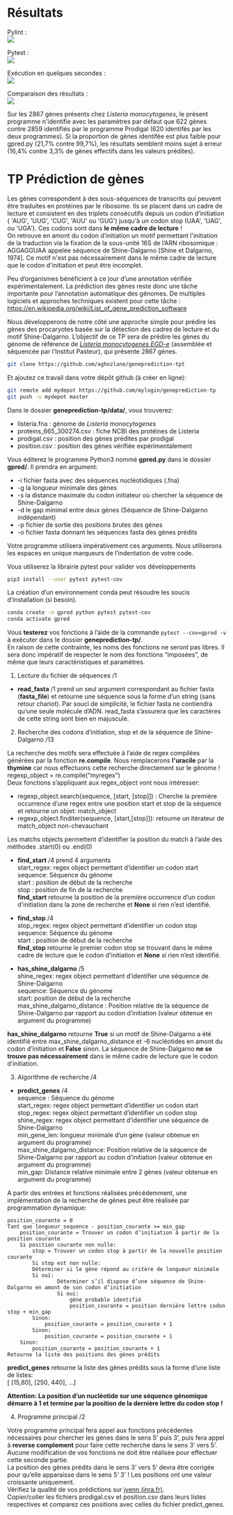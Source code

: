 # Résultats

Pylint :  
![](Final_pylint_test.PNG)
  
Pytest :  
![](Final_pytest_test.PNG)
  
Exécution en quelques secondes :  
![](Used_command_and_output.PNG)

Comparaison des résultats :  
![](Venn_result.PNG)
  
Sur les 2867 gènes présents chez *Listeria monocytogenes*, le présent programme n'identifie avec les paramètres par défaut que 622 gènes contre 2859 identifiés par le programme Prodigal (620 identifés par les deux programmes). Si la proportion de gènes identifée est plus faible pour gpred.py (21,7% contre 99,7%), les résultats semblent moins sujet à erreur (16,4% contre 3,3% de gènes effectifs dans les valeurs prédites).   


# TP Prédiction de gènes
  
Les gènes correspondent à des sous-séquences de transcrits qui peuvent être traduites en protéines par le ribosome. Ils se placent dans un cadre de lecture et consistent en des triplets consécutifs depuis un codon d’initiation ( 'AUG', 'UUG', 'CUG', 'AUU' ou 'GUG') jusqu'à un codon stop (UAA', 'UAG', ou 'UGA'). Ces codons sont dans **le même cadre de lecture** !  
On retrouve en amont du codon d’initiation un motif permettant l'initiation de la traduction via la fixation de la sous-unité 16S de l’ARN ribosomique : AGGAGGUAA appelée séquence de Shine-Dalgarno [Shine et Dalgarno, 1974]. Ce motif n'est pas nécessairement dans le même cadre de lecture que le codon d'initiation et peut être incomplet.


Peu d’organismes bénéficient à ce jour d’une annotation vérifiée expérimentalement. La prédiction des gènes reste donc une tâche importante pour l’annotation automatique des génomes. De multiples logiciels et approches techniques existent pour cette tâche :
https://en.wikipedia.org/wiki/List_of_gene_prediction_software

Nous développerons de notre côté une approche simple pour prédire les gènes des procaryotes basée sur la détection des cadres de lecture et du motif Shine-Dalgarno. L’objectif de ce TP sera de prédire les gènes du génome de référence de [*Listeria monocytogenes EGD-e*](https://www.ncbi.nlm.nih.gov/genome/browse/#!/proteins/159/159660%7CListeria%20monocytogenes%20EGD-e/) (assemblée et séquencée par l’Institut Pasteur), qui présente 2867 gènes.

```bash
git clone https://github.com/aghozlane/geneprediction-tpt
```
Et ajoutez ce travail dans votre dépôt github (à créer en ligne):
```bash
git remote add mydepot https://github.com/mylogin/geneprediction-tp
git push -u mydepot master
```

Dans le dossier **geneprediction-tp/data/**, vous trouverez:
- listeria.fna : génome de *Listeria monocytogenes*
- proteins_665_300274.csv : fiche NCBI des protéines de Listeria
- prodigal.csv : position des gènes prédites par prodigal
- position.csv : position des gènes vérifiée expérimentalement
  

Vous éditerez le programme Python3 nommé **gpred.py** dans le dossier **gpred/**.  Il prendra en argument:  
- -i fichier fasta avec des séquences nucléotidiques (.fna)  
- -g la longueur minimale des gènes  
- -s la distance maximale du codon initiateur où chercher la séquence de Shine-Dalgarno  
- -d le gap minimal entre deux gènes (Séquence de Shine-Dalgarno indépendant)  
- -p fichier de sortie des positions brutes des gènes  
- -o fichier fasta donnant les séquences fasta des gènes prédits  

Votre programme utilisera impérativement ces arguments.
Nous utiliserons les espaces en unique marqueurs de l’indentation de votre code. 

Vous utiliserez la librairie pytest pour valider vos développements
```bash
pip3 install --user pytest pytest-cov 
```

La création d’un environnement conda peut résoudre les soucis d’installation (si besoin).
```bash
conda create -n gpred python pytest pytest-cov
conda activate gpred 
```

Vous **testerez** vos fonctions à l’aide de la commande `pytest --cov=gpred -v` à exécuter dans le dossier **geneprediction-tp/**.  
En raison de cette contrainte, les noms des fonctions ne seront pas libres. Il sera donc impératif de respecter le nom des fonctions “imposées”, de même que leurs caractéristiques et paramètres.  

1. Lecture du fichier de séquences /1  

- **read\_fasta** /1 prend un seul argument correspondant au fichier fasta (**fasta_file**) et retourne une séquence sous la forme d’un string (sans retour chariot). Par souci de simplicité, le fichier fasta ne contiendra qu’une seule molécule d’ADN. read_fasta s’assurera que les caractères de cette string sont bien en majuscule.  

2. Recherche des codons d’initiation, stop et de la séquence de Shine-Dalgarno /13  

La recherche des motifs sera effectuée à l’aide de regex compilées générées par la fonction **re.compile**. Nous remplacerons **l'uracile** par la **thymine** car nous effectuons cette recherche directement sur le génome !  
regexp_object = re.compile(“myregex”)  
Deux fonctions s’appliquant aux regex_object vont nous intéresser:  
- regexp_object.search(sequence, [start, [stop]]) : Cherche la première occurrence d’une regex entre une position start et stop de la séquence et retourne un objet: match_object  
- regexp_object.finditer(sequence, [start,[stop]]): retourne un itérateur de match_object non-chevauchant  

Les matchs objects permettent d’identifier la position du match à l’aide des méthodes .start(0) ou .end(0)  
  
- **find_start** /4 prend 4 arguments  
start_regex: regex object permettant d’identifier un codon start  
sequence: Séquence du génome  
start : position de début de la recherche  
stop : position de fin de la recherche  
**find\_start** retourne la position de la première occurrence d’un codon d'initiation dans la zone de recherche et **None** si rien n’est identifié.  
  
- **find\_stop** /4  
stop_regex: regex object permettant d’identifier un codon stop  
sequence: Séquence du génome  
start : position de début de la recherche  
**find\_stop** retourne le premier codon stop se trouvant dans le même cadre de lecture que le codon d'initiation et **None** si rien n’est identifié.  
  
- **has_shine_dalgarno** /5  
shine_regex: regex object permettant d’identifier une séquence de Shine-Dalgarno  
sequence: Séquence du génome  
start: position de début de la recherche  
max_shine_dalgarno_distance : Position relative de la séquence de Shine-Dalgarno par rapport au codon d’initiation (valeur obtenue en argument du programme)  
  
**has_shine_dalgarno** retourne **True** si un motif de Shine-Dalgarno a été identifié entre max_shine_dalgarno_distance et -6 nucléotides en amont du codon d’initiation et **False** sinon. La séquence de Shine-Dalgarno **ne se trouve pas nécessairement** dans le même cadre de lecture que le codon d’initiation.  
  
3. Algorithme de recherche /4  
  
- **predict_genes** /4  
sequence : Séquence du génome  
start_regex:  regex object permettant d’identifier un codon start  
stop_regex:  regex object permettant d’identifier un codon stop  
shine_regex: regex object permettant d’identifier une séquence de Shine-Dalgarno  
min_gene_len: longueur minimale d’un gène (valeur obtenue en argument du programme)  
max_shine_dalgarno_distance: Position relative de la séquence de Shine-Dalgarno par rapport au codon d’initiation (valeur obtenue en argument du programme)  
min_gap: Distance relative minimale entre 2 gènes (valeur obtenue en argument du programme)  
  
A partir des entrées et fonctions réalisées précédemment, une implémentation de la recherche de gènes peut être réalisée par programmation dynamique:  
```
position_courante = 0
Tant que longueur_sequence - position_courante >= min_gap
    position_courante = Trouver un codon d’initiation à partir de la position courante
    Si position courante non nulle:
        stop = Trouver un codon stop à partir de la nouvelle position courante
        Si stop est non nulle:
	    Déterminer si le gène répond au critère de longueur minimale
	    Si oui:
                Déterminer s’il dispose d’une séquence de Shine-Dalgarno en amont de son codon d’initiation
                Si oui:
                    gène probable identifié
                    position_courante = position dernière lettre codon stop + min_gap
		Sinon:
		    position_courante = position_courante + 1
	    Sinon:
	        position_courante = position_courante + 1
	Sinon:
	    position_courante = position_courante + 1
Retourne la liste des positions des gènes prédits
```
  
**predict_genes** retourne la liste des gènes prédits sous la forme d’une liste de listes:  
[ [15,80], [250, 440], …]  
  
**Attention: La position d’un nucléotide sur une séquence génomique démarre à 1 et termine par la position de la dernière lettre du codon stop !**  
  
4. Programme principal /2  
  
Votre programme principal fera appel aux fonctions précédentes nécessaires pour chercher les gènes dans le sens 5’ puis 3’, puis fera appel à **reverse complement** pour faire cette recherche dans le sens 3’ vers 5’. Aucune modification de vos fonctions ne doit être réalisée pour effectuer cette seconde partie.  
La position des gènes prédits dans le sens 3’ vers 5’ devra être corrigée pour qu’elle apparaisse dans le sens 5’ 3’  ! Les positions ont une valeur croissante uniquement.  
Vérifiez la qualité de vos prédictions sur [jvenn (inra.fr)](http://jvenn.toulouse.inra.fr/app/example.html).  
Copier/coller les fichiers prodigal.csv et position.csv dans leurs listes respectives et comparez ces positions avec celles du fichier predict_genes.  
